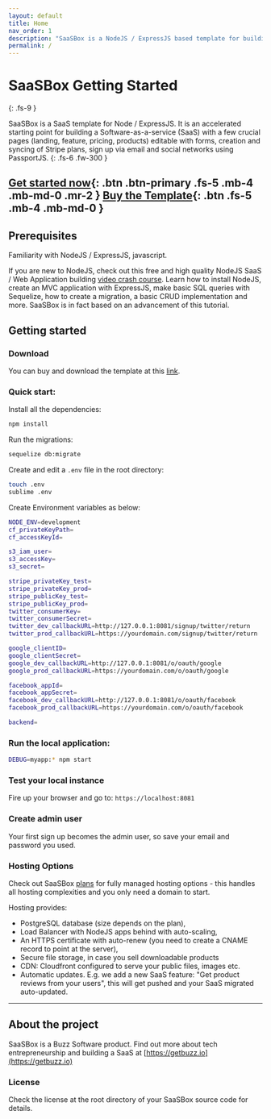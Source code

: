 ```yaml
---
layout: default
title: Home
nav_order: 1
description: "SaaSBox is a NodeJS / ExpressJS based template for building a software as a service SaaS business."
permalink: /
---
```


# SaaSBox Getting Started
{: .fs-9 }

SaaSBox is a SaaS template for Node / ExpressJS. It is an accelerated starting point for building a Software-as-a-service (SaaS) with a few crucial pages (landing, feature, pricing, products) editable with forms, creation and syncing of Stripe plans, sign up via email and social networks using PassportJS.
{: .fs-6 .fw-300 }

[Get started now](#getting-started){: .btn .btn-primary .fs-5 .mb-4 .mb-md-0 .mr-2 } [Buy the Template](https://saasbox.net/products){: .btn .fs-5 .mb-4 .mb-md-0 }
---

## Prerequisites
Familiarity with NodeJS / ExpressJS, javascript.

If you are new to NodeJS, check out this free and high quality NodeJS SaaS / Web Application building [video crash course](https://getbuzz.io/c/learning-expressjs). Learn how to install NodeJS, create an MVC application with ExpressJS, make basic SQL queries with Sequelize, how to create a migration, a basic CRUD implementation and more. SaaSBox is in fact based on an advancement of this tutorial.

## Getting started

### Download

You can buy and download the template at this [link](https://saasbox.net/products).

### Quick start:

Install all the dependencies:
```bash
npm install
```

Run the migrations:

```bash
sequelize db:migrate
```

Create and edit a `.env` file in the root directory:

```bash
touch .env
sublime .env
```

Create Environment variables as below:
```bash
NODE_ENV=development
cf_privateKeyPath=
cf_accessKeyId=

s3_iam_user=
s3_accessKey=
s3_secret=

stripe_privateKey_test=
stripe_privateKey_prod=
stripe_publicKey_test=
stripe_publicKey_prod=
twitter_consumerKey=
twitter_consumerSecret=
twitter_dev_callbackURL=http://127.0.0.1:8081/signup/twitter/return
twitter_prod_callbackURL=https://yourdomain.com/signup/twitter/return

google_clientID=
google_clientSecret=
google_dev_callbackURL=http://127.0.0.1:8081/o/oauth/google
google_prod_callbackURL=https://yourdomain.com/o/oauth/google

facebook_appId=
facebook_appSecret=
facebook_dev_callbackURL=http://127.0.0.1:8081/o/oauth/facebook
facebook_prod_callbackURL=https://yourdomain.com/o/oauth/facebook

backend=
```
### Run the local application:
```bash
DEBUG=myapp:* npm start
```

### Test your local instance

Fire up your browser and go to: `https://localhost:8081`

### Create admin user

Your first sign up becomes the admin user, so save your email and password you used.

### Hosting Options

Check out SaaSBox [plans](https://saasbox.net/pricing) for fully managed hosting options - this handles all hosting complexities and you only need a domain to start.

Hosting provides:
* PostgreSQL database (size depends on the plan),
* Load Balancer with NodeJS apps behind with auto-scaling, 
* An HTTPS certificate with auto-renew (you need to create a CNAME record to point at the server), 
* Secure file storage, in case you sell downloadable products
* CDN: Cloudfront configured to serve your public files, images etc.
* Automatic updates. E.g. we add a new SaaS feature: "Get product reviews from your users", this will get pushed and your SaaS migrated auto-updated.


---

## About the project

SaaSBox is a Buzz Software product. Find out more about tech entrepreneurship and building a SaaS at [https://getbuzz.io](https://getbuzz.io)

### License

Check the license at the root directory of your SaaSBox source code for details.
